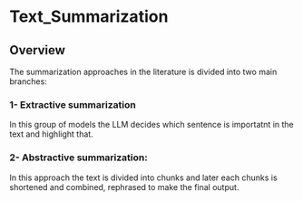 # Text_Summarization


## Overview
The summarization approaches in the literature is divided into two main branches:

### 1- Extractive summarization
In this group of models the LLM decides which sentence is importatnt in the text and highlight that.

### 2- Abstractive summarization: 
 In this approach the text is divided into chunks and later each chunks is shortened and combined, rephrased to make the final output.
